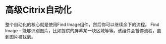 # 高级Citrix自动化

整个自动化的核心就是使用Find Image组件，然后你可以继续余下的流程。
Find Image – 能够识别图片，比如提供的屏幕某一块区域等等。该组件会暂停流程，直到图片被找到。
